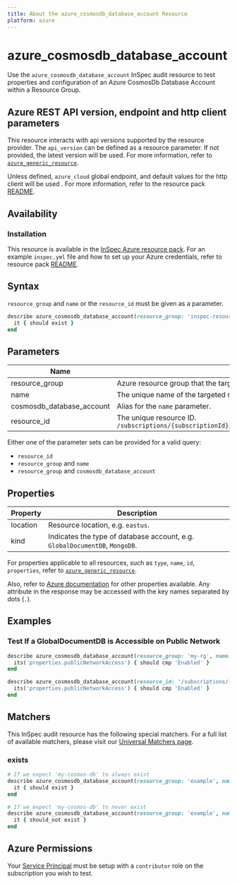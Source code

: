 ```yaml
---
title: About the azure_cosmosdb_database_account Resource
platform: azure
---
```


# azure_cosmosdb_database_account

Use the `azure_cosmosdb_database_account` InSpec audit resource to test properties and configuration of an Azure CosmosDb Database Account within a Resource Group.

## Azure REST API version, endpoint and http client parameters

This resource interacts with api versions supported by the resource provider.
The `api_version` can be defined as a resource parameter.
If not provided, the latest version will be used.
For more information, refer to [`azure_generic_resource`](azure_generic_resource.md).

Unless defined, `azure_cloud` global endpoint, and default values for the http client will be used .
For more information, refer to the resource pack [README](../../README.md). 

## Availability

### Installation

This resource is available in the [InSpec Azure resource pack](https://github.com/inspec/inspec-azure). 
For an example `inspec.yml` file and how to set up your Azure credentials, refer to resource pack [README](../../README.md#Service-Principal).

## Syntax

`resource_group` and `name` or the `resource_id` must be given as a parameter.
```ruby
describe azure_cosmosdb_database_account(resource_group: 'inspec-resource-group-9', name: 'my-cosmos-db') do
  it { should exist }
end
```
## Parameters

| Name                           | Description                                                                       |
|--------------------------------|-----------------------------------------------------------------------------------|
| resource_group                 | Azure resource group that the targeted resource resides in. `resource-group-name` |
| name                           | The unique name of the targeted resource. `resource-name`                         |
| cosmosdb_database_account      | Alias for the `name` parameter.                                                   |
| resource_id                    | The unique resource ID. `/subscriptions/{subscriptionId}/resourceGroups/{resourceGroupName}/providers/Microsoft.DocumentDB/databaseAccounts/{accountName}` |

Either one of the parameter sets can be provided for a valid query:
- `resource_id`
- `resource_group` and `name`
- `resource_group` and `cosmosdb_database_account`

## Properties

| Property          | Description |
|-------------------|-------------|
| location          | Resource location, e.g. `eastus`. |
| kind              | Indicates the type of database account, e.g. `GlobalDocumentDB`, `MongoDB`. |

For properties applicable to all resources, such as `type`, `name`, `id`, `properties`, refer to [`azure_generic_resource`](azure_generic_resource.md#properties).

Also, refer to [Azure documentation](https://docs.microsoft.com/en-us/rest/api/cosmos-db-resource-provider/2020-04-01/databaseaccounts/get#databaseaccountgetresults) for other properties available. 
Any attribute in the response may be accessed with the key names separated by dots (`.`).

## Examples

### Test If a GlobalDocumentDB is Accessible on Public Network
```ruby
describe azure_cosmosdb_database_account(resource_group: 'my-rg', name: 'my-cosmos-db') do
  its('properties.publicNetworkAccess') { should cmp 'Enabled' }
end
```
```ruby
describe azure_cosmosdb_database_account(resource_id: '/subscriptions/{subscriptionId}/resourceGroups/{resourceGroupName}/providers/Microsoft.DocumentDB/databaseAccounts/{accountName}') do
  its('properties.publicNetworkAccess') { should cmp 'Enabled' }
end
```
## Matchers

This InSpec audit resource has the following special matchers. For a full list of available matchers, please visit our [Universal Matchers page](https://docs.chef.io/inspec/matchers/).

### exists
```ruby
# If we expect 'my-cosmos-db' to always exist
describe azure_cosmosdb_database_account(resource_group: 'example', name: 'appgw-1') do
  it { should exist }
end

# If we expect 'my-cosmos-db' to never exist
describe azure_cosmosdb_database_account(resource_group: 'example', name: 'my-cosmos-db') do
  it { should_not exist }
end
```
## Azure Permissions

Your [Service Principal](https://docs.microsoft.com/en-us/azure/azure-resource-manager/resource-group-create-service-principal-portal) must be setup with a `contributor` role on the subscription you wish to test.
